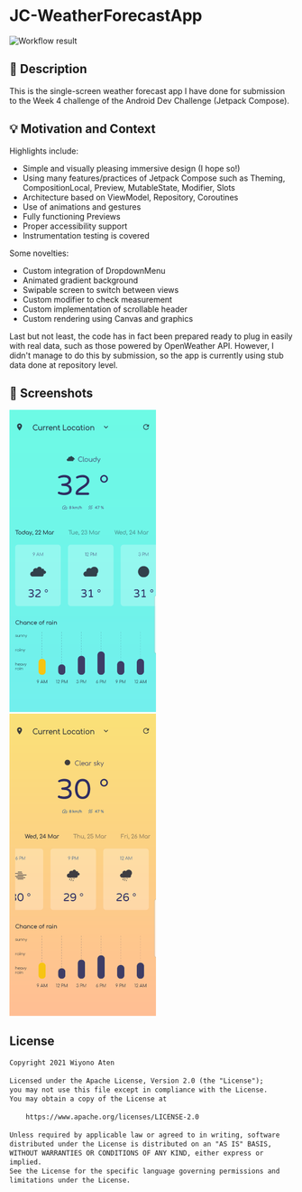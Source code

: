 # JC-WeatherForecastApp

![Workflow result](https://github.com/wiyonoaten/ADC-JC-Wk4WeatherForecastApp/workflows/Check/badge.svg)


## :scroll: Description

This is the single-screen weather forecast app I have done for submission to the Week 4 challenge of the Android Dev Challenge (Jetpack Compose).

## :bulb: Motivation and Context

Highlights include:
* Simple and visually pleasing immersive design (I hope so!)
* Using many features/practices of Jetpack Compose such as Theming, CompositionLocal, Preview, MutableState, Modifier, Slots
* Architecture based on ViewModel, Repository, Coroutines
* Use of animations and gestures
* Fully functioning Previews
* Proper accessibility support
* Instrumentation testing is covered

Some novelties:
* Custom integration of DropdownMenu
* Animated gradient background
* Swipable screen to switch between views
* Custom modifier to check measurement
* Custom implementation of scrollable header
* Custom rendering using Canvas and graphics

Last but not least, the code has in fact been prepared ready to plug in easily with real data, such as those powered by OpenWeather API. However, I didn't manage to do this by submission, so the app is currently using stub data done at repository level.

## :camera_flash: Screenshots
<!-- You can add more screenshots here if you like -->
<img src="/results/screenshot_1.png" width="260">&emsp;<img src="/results/screenshot_2.png" width="260">

## License
```
Copyright 2021 Wiyono Aten

Licensed under the Apache License, Version 2.0 (the "License");
you may not use this file except in compliance with the License.
You may obtain a copy of the License at

    https://www.apache.org/licenses/LICENSE-2.0

Unless required by applicable law or agreed to in writing, software
distributed under the License is distributed on an "AS IS" BASIS,
WITHOUT WARRANTIES OR CONDITIONS OF ANY KIND, either express or implied.
See the License for the specific language governing permissions and
limitations under the License.
```

